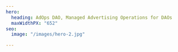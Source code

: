```yaml
---
hero:
  heading: AdOps DAO, Managed Advertising Operations for DAOs
  maxWidthPX: "652"
seo:
  image: "/images/hero-2.jpg"

---
```

